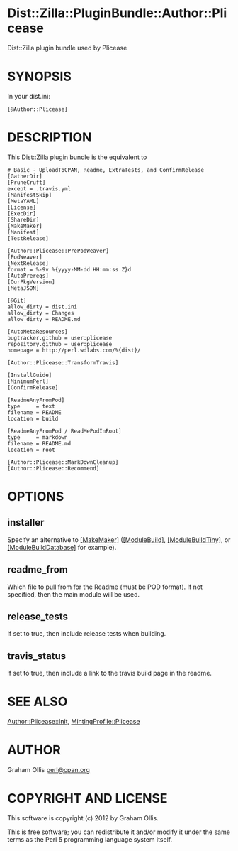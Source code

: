 # Dist::Zilla::PluginBundle::Author::Plicease

Dist::Zilla plugin bundle used by Plicease

# SYNOPSIS

In your dist.ini:

    [@Author::Plicease]

# DESCRIPTION

This Dist::Zilla plugin bundle is the equivalent to

    # Basic - UploadToCPAN, Readme, ExtraTests, and ConfirmRelease
    [GatherDir]
    [PruneCruft]
    except = .travis.yml
    [ManifestSkip]
    [MetaYAML]
    [License]
    [ExecDir]
    [ShareDir]
    [MakeMaker]
    [Manifest]
    [TestRelease]
    
    [Author::Plicease::PrePodWeaver]
    [PodWeaver]
    [NextRelease]
    format = %-9v %{yyyy-MM-dd HH:mm:ss Z}d
    [AutoPrereqs]
    [OurPkgVersion]
    [MetaJSON]
    
    [@Git]
    allow_dirty = dist.ini
    allow_dirty = Changes
    allow_dirty = README.md
    
    [AutoMetaResources]
    bugtracker.github = user:plicease
    repository.github = user:plicease
    homepage = http://perl.wdlabs.com/%{dist}/
    
    [Author::Plicease::TransformTravis]
    
    [InstallGuide]
    [MinimumPerl]
    [ConfirmRelease] 
    
    [ReadmeAnyFromPod]
    type     = text
    filename = README
    location = build
    
    [ReadmeAnyFromPod / ReadMePodInRoot]
    type     = markdown
    filename = README.md
    location = root
    
    [Author::Plicease::MarkDownCleanup]
    [Author::Plicease::Recommend]

# OPTIONS

## installer

Specify an alternative to [\[MakeMaker\]](http://search.cpan.org/perldoc?Dist::Zilla::Plugin::MakeMaker)
([\[ModuleBuild\]](http://search.cpan.org/perldoc?Dist::Zilla::Plugin::ModuleBuild),
[\[ModuleBuildTiny\]](http://search.cpan.org/perldoc?Dist::Zilla::Plugin::ModuleBuildTiny), or
[\[ModuleBuildDatabase\]](http://search.cpan.org/perldoc?Dist::Zilla::Plugin::ModuleBuildDatabase) for example).

## readme\_from

Which file to pull from for the Readme (must be POD format).  If not 
specified, then the main module will be used.

## release\_tests

If set to true, then include release tests when building.

## travis\_status

if set to true, then include a link to the travis build page in the readme.

# SEE ALSO

[Author::Plicease::Init](http://search.cpan.org/perldoc?Dist::Zilla::Plugin::Author::Plicease::Init),
[MintingProfile::Plicease](http://search.cpan.org/perldoc?Dist::Zilla::MintingProfile::Author::Plicease)

# AUTHOR

Graham Ollis <perl@cpan.org>

# COPYRIGHT AND LICENSE

This software is copyright (c) 2012 by Graham Ollis.

This is free software; you can redistribute it and/or modify it under
the same terms as the Perl 5 programming language system itself.

